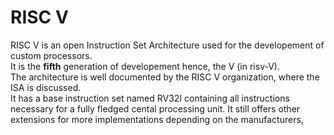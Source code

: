 # RISC V
RISC V is an open Instruction Set Architecture used for the developement of custom processors.  
It is the **fifth** generation of developement hence, the V (in risv-V).  
The architecture is well documented by the RISC V organization, where the ISA is discussed.  
It has a base instruction set named RV32I containing all instructions necessary for a fully fledged cental processing unit. It still
offers other extensions for more implementations depending on the manufacturers,
